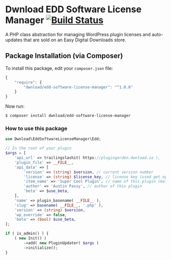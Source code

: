 # Dwnload EDD Software License Manager [![Build Status](https://travis-ci.org/dwnload/EddSoftwareLicenseManager.svg?branch=master)](https://travis-ci.org/dwnload/EddSoftwareLicenseManager)
A PHP class abstraction for managing WordPress plugin licenses and auto-updates that are sold on an Easy Digital Downloads store.

## Package Installation (via Composer)

To install this package, edit your `composer.json` file:

```js
{
    "require": {
        "dwnload/edd-software-license-manager": "^1.0.0"
    }
}
```

Now run:

`$ composer install dwnload/edd-software-license-manager`

### How to use this package

```php
use Dwnload\EddSoftwareLicenseManager\Edd;

// In the root of your plugin 
$args = [
    'api_url' => trailingslashit( https://plugingarden.dwnload.io ),
    'plugin_file' => __FILE__,
    'api_data' => [
        'version' => (string) $version, // current version number
        'license' => (string) $license_key, // license key (used get_option above to retrieve from DB)
        'item_name' => 'Super Cool Plugin', // name of this plugin (matching your EDD Download title)
        'author' => 'Austin Passy', // author of this plugin
        'beta' => $use_beta,
    ],
    'name' => plugin_basename( __FILE__ ),
    'slug' => basename( __FILE__, '.php' ),
    'version' => (string) $version,
    'wp_override' => false,
    'beta' => (bool) $use_beta,
];

if ( is_admin() ) {
    ( new Init() )
        ->add( new PluginUpdater( $args )
        ->initialize();
}
```